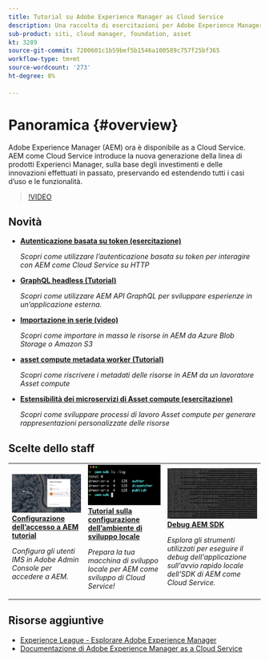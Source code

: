 ```yaml
---
title: Tutorial su Adobe Experience Manager as Cloud Service
description: Una raccolta di esercitazioni per Adobe Experience Manager (AEM) come Cloud Service
sub-product: siti, cloud manager, foundation, asset
kt: 3289
source-git-commit: 7200601c1b59bef5b1546a100589c757f25bf365
workflow-type: tm+mt
source-wordcount: '273'
ht-degree: 8%

---
```



# Panoramica {#overview}

Adobe Experience Manager (AEM) ora è disponibile as a Cloud Service. AEM come Cloud Service introduce la nuova generazione della linea di prodotti Experienci Manager, sulla base degli investimenti e delle innovazioni effettuati in passato, preservando ed estendendo tutti i casi d’uso e le funzionalità.

>[!VIDEO](https://video.tv.adobe.com/v/31085/?quality=12&learn=on)

## Novità

* **[Autenticazione basata su token (esercitazione)](https://experienceleague.adobe.com/docs/experience-manager-learn/getting-started-with-aem-headless/authentication/overview.html)**

   *Scopri come utilizzare l’autenticazione basata su token per interagire con AEM come Cloud Service su HTTP*

* **[GraphQL headless (Tutorial)](https://experienceleague.adobe.com/docs/experience-manager-learn/getting-started-with-aem-headless/graphql/overview.html)**

   *Scopri come utilizzare AEM API GraphQL per sviluppare esperienze in un’applicazione esterna.*

* **[Importazione in serie (video)](./migration/bulk-import.md)**

   *Scopri come importare in massa le risorse in AEM da Azure Blob Storage o Amazon S3*

* **[asset compute metadata worker (Tutorial)](./asset-compute/advanced/metadata.md)**

   *Scopri come riscrivere i metadati delle risorse in AEM da un lavoratore Asset compute*

* **[Estensibilità dei microservizi di Asset compute (esercitazione)](./asset-compute/overview.md)**

   *Scopri come sviluppare processi di lavoro Asset compute per generare rappresentazioni personalizzate delle risorse*

## Scelte dello staff

<table>
   <td>
      <a href="./accessing/overview.md">
      <img alt="Configurazione dell’accesso a AEM come Cloud Service" src="./assets/overview/staff-pick__accessing.png"/>
      </a>
      <div>
         <a href="./accessing/overview.md">
         <strong>Configurazione dell’accesso a AEM tutorial</strong>
         </a>
      </div>
      <p>
         <em>Configura gli utenti IMS in Adobe Admin Console per accedere a AEM.</em>
      <p>
   </td>   
   <td>
      <a href="./local-development-environment/overview.md">
      <img alt="Tutorial sulla configurazione dell’ambiente di sviluppo locale" src="./assets/overview/staff-pick__local-development-environment-set-up.png"/>
      </a>
      <div>
         <a href="./local-development-environment/overview.md">
         <strong>Tutorial sulla configurazione dell’ambiente di sviluppo locale</strong>
         </a>
      </div>
      <p>
         <em>Prepara la tua macchina di sviluppo locale per AEM come sviluppo di Cloud Service!</em>
      <p>
   </td>   
   <td>
      <a href="./debugging/aem-sdk-local-quickstart/overview.md">
      <img alt="Eseguire il debug dell’avvio rapido locale dell’SDK AEM" src="./assets/overview/staff-pick__debugging.png"/>
      </a>
      <div>
         <a href="./debugging/aem-sdk-local-quickstart/overview.md">
         <strong>Debug AEM SDK</strong>
         </a>
      </div>
      <p>
         <em>Esplora gli strumenti utilizzati per eseguire il debug dell'applicazione sull'avvio rapido locale dell'SDK di AEM come Cloud Service.</em>
      <p>
   </td>
</table>

## Risorse aggiuntive

* [Experience League - Esplorare Adobe Experience Manager](https://experienceleague.adobe.com/#recommended/solutions/experience-manager)
* [Documentazione di Adobe Experience Manager as a Cloud Service](https://experienceleague.adobe.com/docs/experience-manager-cloud-service/landing/home.html)
